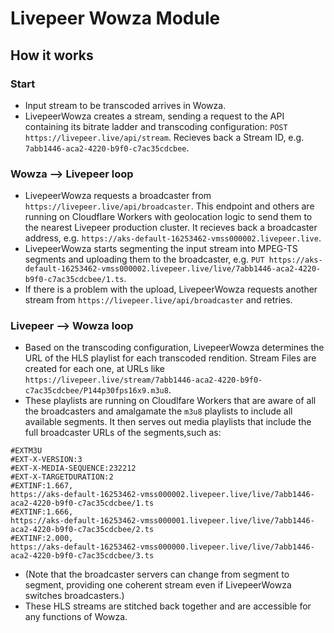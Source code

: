 # Livepeer Wowza Module

## How it works

### Start

* Input stream to be transcoded arrives in Wowza.
* LivepeerWowza creates a stream, sending a request to the API containing its bitrate ladder and transcoding configuration: `POST https://livepeer.live/api/stream`. Recieves back a Stream ID, e.g. `7abb1446-aca2-4220-b9f0-c7ac35cdcbee`.

### Wowza --> Livepeer loop

* LivepeerWowza requests a broadcaster from `https://livepeer.live/api/broadcaster`. This endpoint and others are running on Cloudflare Workers with geolocation logic to send them to the nearest Livepeer production cluster. It recieves back a broadcaster address, e.g. `https://aks-default-16253462-vmss000002.livepeer.live`.
* LivepeerWowza starts segmenting the input stream into MPEG-TS segments and uploading them to the broadcaster, e.g. `PUT https://aks-default-16253462-vmss000002.livepeer.live/live/7abb1446-aca2-4220-b9f0-c7ac35cdcbee/1.ts`.
* If there is a problem with the upload, LivepeerWowza requests another stream from `https://livepeer.live/api/broadcaster` and retries.

### Livepeer --> Wowza loop

* Based on the transcoding configuration, LivepeerWowza determines the URL of the HLS playlist for each transcoded rendition. Stream Files are created for each one, at URLs like `https://livepeer.live/stream/7abb1446-aca2-4220-b9f0-c7ac35cdcbee/P144p30fps16x9.m3u8`.
* These playlists are running on Cloudlfare Workers that are aware of all the broadcasters and amalgamate the `m3u8` playlists to include all available segments. It then serves out media playlists that include the full broadcaster URLs of the segments,such as:

```m3u8
#EXTM3U
#EXT-X-VERSION:3
#EXT-X-MEDIA-SEQUENCE:232212
#EXT-X-TARGETDURATION:2
#EXTINF:1.667,
https://aks-default-16253462-vmss000002.livepeer.live/live/7abb1446-aca2-4220-b9f0-c7ac35cdcbee/1.ts
#EXTINF:1.666,
https://aks-default-16253462-vmss000001.livepeer.live/live/7abb1446-aca2-4220-b9f0-c7ac35cdcbee/2.ts
#EXTINF:2.000,
https://aks-default-16253462-vmss000000.livepeer.live/live/7abb1446-aca2-4220-b9f0-c7ac35cdcbee/3.ts
```

* (Note that the broadcaster servers can change from segment to segment, providing one coherent stream even if LivepeerWowza switches broadcasters.)
* These HLS streams are stitched back together and are accessible for any functions of Wowza.
